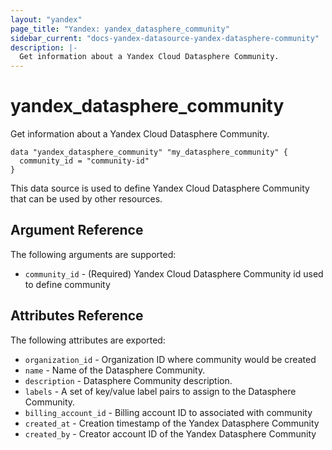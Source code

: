 ```yaml
---
layout: "yandex"
page_title: "Yandex: yandex_datasphere_community"
sidebar_current: "docs-yandex-datasource-yandex-datasphere-community"
description: |-
  Get information about a Yandex Cloud Datasphere Community.
---
```


# yandex\_datasphere\_community

Get information about a Yandex Cloud Datasphere Community. 

```hcl
data "yandex_datasphere_community" "my_datasphere_community" {
  community_id = "community-id"
}
```

This data source is used to define Yandex Cloud Datasphere Community that can be used by other resources.

## Argument Reference

The following arguments are supported:

* `community_id` - (Required) Yandex Cloud Datasphere Community id used to define community

## Attributes Reference

The following attributes are exported:

* `organization_id` - Organization ID where community would be created
* `name` - Name of the Datasphere Community.
* `description` -  Datasphere Community description.
* `labels` - A set of key/value label pairs to assign to the Datasphere Community.
* `billing_account_id` - Billing account ID to associated with community
* `created_at` - Creation timestamp of the Yandex Datasphere Community
* `created_by` - Creator account ID of the Yandex Datasphere Community
